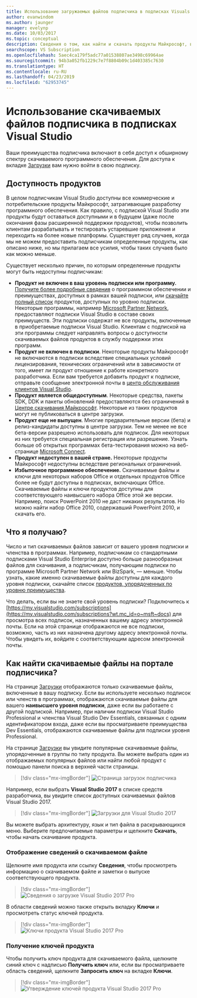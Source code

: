 ```yaml
---
title: Использование загружаемых файлов подписчика в подписках Visuals Studio | Документация Майкрософт
author: evanwindom
ms.author: jaunger
manager: evelynp
ms.date: 10/03/2017
ms.topic: conceptual
description: Сведения о том, как найти и скачать продукты Майкрософт, входящее в вашу подписку Visual Studio.
searchscope: VS Subscription
ms.openlocfilehash: 5aec4ca179f5adc77a01538807ae3498c69964ae
ms.sourcegitcommit: 94b3a052fb1229c7e7f8804b09c1d403385c7630
ms.translationtype: HT
ms.contentlocale: ru-RU
ms.lasthandoff: 04/23/2019
ms.locfileid: "62953745"
---
```

# <a name="using-subscriber-downloads-in-visual-studio-subscriptions"></a>Использование скачиваемых файлов подписчика в подписках Visual Studio
Ваши преимущества подписчика включают в себя доступ к обширному спектру скачиваемого программного обеспечения.
Для доступа к вкладке [Загрузки](https://my.visualstudio.com/downloads?wt.mc_id=o~msft~docs) вам нужно войти в свою подписку.

## <a name="product-availability"></a>Доступность продуктов
В целом подписчикам Visual Studio доступны все коммерческие и потребительские продукты Майкрософт, затрагивающие разработку программного обеспечения. Как правило, с подпиской Visual Studio эти продукты будут оставаться доступными и в будущем (даже после окончания фазы расширенной поддержки продуктов), чтобы позволить клиентам разрабатывать и тестировать устаревшие приложения и переходить на более новые платформы. Существует ряд случаев, когда мы не можем предоставить подписчикам определенные продукты, как описано ниже, но мы прилагаем все усилия, чтобы таких случаев было как можно меньше.

Существует несколько причин, по которым определенные продукты могут быть недоступны подписчикам:

- **Продукт не включен в ваш уровень подписки или программу.** [Получите более подробные сведения](https://visualstudio.microsoft.com/vs/pricing/) о программном обеспечении и преимуществах, доступных в рамках вашей подписки, или [скачайте полный список](https://download.microsoft.com/download/1/5/4/15454442-CF17-47B9-A65D-DF84EF88511B/Products_by_Benefit_Level.xlsx) продуктов, доступных по уровню подписки. Некоторые программы, например [Microsoft Partner Network](https://partner.microsoft.com/), предоставляют подписки Visual Studio в составе своих преимуществ.  Эти подписки содержат не все продукты, включенные в приобретаемые подписки Visual Studio. Клиентам с подпиской на эти программы следует направлять вопросы о доступности скачиваемых файлов продуктов в службу поддержки этих программ.
- **Продукт не включен в подписки**. Некоторые продукты Майкрософт не включаются в подписки вследствие специальных условий лицензирования, технических ограничений или в зависимости от того, имеет ли продукт отношение к работе конкретного разработчика. Если вам требуется добавить продукт к подписке, отправьте сообщение электронной почты в [центр обслуживания клиентов Visual Studio](https://visualstudio.microsoft.com/subscriptions/support/).
- **Продукт является общедоступным**. Некоторые средства, пакеты SDK, DDK и пакеты обновлений предоставляются без ограничений в [Центре скачивания Майкрософт](https://www.microsoft.com/download). Некоторые из таких продуктов могут не публиковаться в центре загрузки.
- **Продукт еще не выпущен**.  Многие предварительные версии (бета) и релиз-кандидаты доступны в центре загрузки. Тем не менее не все бета-версии разрешено использовать для подписок. Для некоторых из них требуется специальная регистрация или разрешение. Узнать больше об открытых программах бета-тестирования можно на веб-странице [Microsoft Connect](http://connect.microsoft.com/).
- **Продукт недоступен в вашей стране.** Некоторые продукты Майкрософт недоступны вследствие региональных ограничений.
- **Избыточное программное обеспечение.** Скачиваемые файлы и ключи для некоторых наборов Office и отдельных продуктов Office более не будут доступны в подписках, включающих Office. Скачиваемые файлы и ключи продуктов доступны для соответствующего наивысшего набора Office этой же версии.  Например, поиск PowerPoint 2010 не даст никаких результатов.  Но можно найти набор Office 2010, содержавший PowerPoint 2010, и скачать его.

## <a name="what-do-i-get"></a>Что я получаю?
Число и тип скачиваемых файлов зависит от вашего уровня подписки и членства в программах.  Например, подписчикам со стандартными подписками Visual Studio Enterprise доступно больше разнообразных файлов для скачивания, а подписчикам, получающим подписки по программе Microsoft Partner Network или BizSpark, — меньше.  Чтобы узнать, какие именно скачиваемые файлы доступны для каждого уровня подписки, скачайте список [продуктов, упорядоченных по уровню преимущества](https://download.microsoft.com/download/1/5/4/15454442-CF17-47B9-A65D-DF84EF88511B/Products_by_Benefit_Level.xlsx).

Что делать, если вы не знаете свой уровень подписки?  Подключитесь к [https://my.visualstudio.com/subscriptions](https://my.visualstudio.com/subscriptions?wt.mc_id=o~msft~docs) для просмотра всех подписок, назначенных вашему адресу электронной почты. Если на этой странице отображаются не все подписки, возможно, часть из них назначена другому адресу электронной почты.  Чтобы увидеть их, войдите с соответствующим адресом электронной почты.

## <a name="how-do-i-find-downloads-in-the-subscriber-portal"></a>Как найти скачиваемые файлы на портале подписчика?
На странице [Загрузки](https://my.visualstudio.com/downloads/featured) отображаются только скачиваемые файлы, включенные в вашу подписку.  Если вы используете несколько подписок или членств в программах, отображаются скачиваемые файлы для вашего **наивысшего уровня подписки**, даже если вы работаете с другой подпиской.  Например, при наличии подписки Visual Studio Professional и членства Visual Studio Dev Essentials, связанных с одним идентификатором входа, даже если вы просматриваете преимущества Dev Essentials, отображаются скачиваемые файлы для подписки уровня Professional.

На странице [Загрузки](https://my.visualstudio.com/downloads/featured?wt.mc_id=o~msft~docs) вы увидите популярные скачиваемые файлы, упорядоченные в группы по типу продукта.  Вы можете выбрать один из отображаемых популярных файлов или найти любой продукт с помощью панели поиска в верхней части страницы.
> [!div class="mx-imgBorder"]
> ![Страница загрузок подписчика](_img/subscriber-downloads/subscriber-downloads-resized.png)

Например, если выбрать **Visual Studio 2017** в списке средств разработчика, вы увидите список доступных скачиваемых файлов Visual Studio 2017.
> [!div class="mx-imgBorder"]
> ![Загрузки для Visual Studio 2017](_img/subscriber-downloads/vs2017-new-UI.png)

Вы можете выбрать архитектуру, язык и тип файла в раскрывающихся меню. Выберите предпочитаемые параметры и щелкните **Скачать**, чтобы начать скачивание продукта.

### <a name="displaying-download-details"></a>Отображение сведений о скачиваемом файле

Щелкните имя продукта или ссылку **Сведения**, чтобы просмотреть информацию о скачиваемом файле и заметки о выпуске соответствующего продукта.
> [!div class="mx-imgBorder"]
> ![Сведения о загрузке Visual Studio 2017 Pro](_img/subscriber-downloads/vs2017-pro-details.png)

В области сведений можно также открыть вкладку **Ключи** и просмотреть статус ключей продукта.
> [!div class="mx-imgBorder"]
> ![Ключи продукта Visual Studio 2017 Pro](_img/subscriber-downloads/vs2017-pro-keys.png)

### <a name="obtaining-product-keys"></a>Получение ключей продукта
Чтобы получить ключ продукта для скачиваемого файла, щелкните синий ключ с надписью **Получить ключ** или, если вы просматриваете область сведений, щелкните **Запросить ключ** на вкладке **Ключи**.
> [!div class="mx-imgBorder"]
> ![Утверждение ключей продукта Visual Studio 2017 Pro](_img/subscriber-downloads/vs2017-pro-claim-keys.png)
